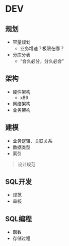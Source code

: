 # DEV

## 规划

- 容量规划
  - 业务增速？极限在哪？
- 分库分表
  - “合久必分，分久必合”

## 架构

- 硬件架构
  - x86
- 网络架构
- 业务架构


## 建模

- 业务逻辑、关联关系
- 数据类型
- 索引

> 设计规范

## SQL开发

- 规范
- 审核

## SQL编程

- 函数
- 存储过程
